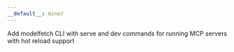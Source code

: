 ```yaml
---
__default__: minor
---
```


Add modelfetch CLI with serve and dev commands for running MCP servers with hot reload support
